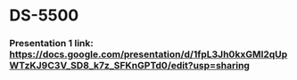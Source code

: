 # DS-5500

### Presentation 1 link: https://docs.google.com/presentation/d/1fpL3Jh0kxGMI2qUpWTzKJ9C3V_SD8_k7z_SFKnGPTd0/edit?usp=sharing
